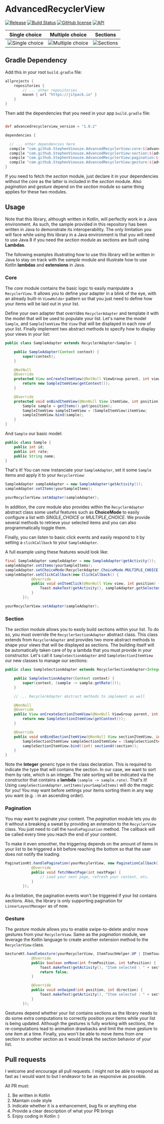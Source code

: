 # AdvancedRecyclerView
[![Release](https://jitpack.io/v/StephenVinouze/AdvancedRecyclerView.svg)](https://jitpack.io/#StephenVinouze/AdvancedRecyclerView)
[![Build Status](https://travis-ci.org/StephenVinouze/AdvancedRecyclerView.svg)](https://travis-ci.org/StephenVinouze/AdvancedRecyclerView)
[![GitHub
license](http://img.shields.io/badge/license-APACHE2-blue.svg)](https://github.com/StephenVinouze/AdvancedRecyclerView/blob/master/LICENSE)
[![API](https://img.shields.io/badge/API-7%2B-brightgreen.svg?style=flat)](https://android-arsenal.com/api?level=7)

Single choice | Multiple choice | Sections
---- | ---- | ----
![Single choice](art/single_choice.png) | ![Multiple choice](art/multiple_choice.png) | ![Sections](art/sections.png)

## Gradle Dependency

Add this in your root `build.gradle` file:

```gradle
allprojects {
	repositories {
		// ... other repositories
		maven { url "https://jitpack.io" }
	}
}
```
Then add the dependencies that you need in your app `build.gradle` file:

```gradle

def advancedrecyclerview_version = "1.0.2"

dependencies {

  // ... other dependencies here
  compile "com.github.StephenVinouze.AdvancedRecyclerView:core:${advancedrecyclerview_version}"
  compile "com.github.StephenVinouze.AdvancedRecyclerView:section:${advancedrecyclerview_version}"
  compile "com.github.StephenVinouze.AdvancedRecyclerView:pagination:${advancedrecyclerview_version}"
  compile "com.github.StephenVinouze.AdvancedRecyclerView:gesture:${advancedrecyclerview_version}"
}
```

If you need to fetch the *section* module, just declare it in your dependencies without the *core* as the latter is included in the *section* module. Also *pagination* and *gesture* depend on the *section* module so same thing applies for these two modules.

## Usage

Note that this library, although written in Kotlin, will perfectly work in a Java environment. As such, the sample provided in this repository has been written in Java to demonstrate its interoperability. The only limitation you will face while using this library in a Java environment is that you will need to use Java 8 if you need the *section* module as sections are built using **Lambdas**.

The following examples illustrating how to use this library will be written in Java to stay on track with the *sample* module and illustrate how to use Kotlin **lambdas** and **extensions** in Java.

### Core

The *core* module contains the basic logic to easily manipulate a `RecyclerView`. It allows you to define your adapter in a blink of the eye, with an already built-in `ViewHolder` pattern so that you just need to define how your items will be laid out in your list.

Define your own adapter that overrides `RecyclerAdapter` and template it with the model that will be used to populate your list. Let's name the model `Sample`, and `SampleItemView` the `View` that will be displayed in each row of your list. Finally implement two abstract methods to specify how to display your views in your list:

```java
public class SampleAdapter extends RecyclerAdapter<Sample> {

    public SampleAdapter(Context context) {
        super(context);
    }

    @NotNull
    @Override
    protected View onCreateItemView(@NotNull ViewGroup parent, int viewType) {
        return new SampleItemView(getContext());
    }

    @Override
    protected void onBindItemView(@NonNull View itemView, int position) {
        Sample sample = getItems().get(position);
        SampleItemView sampleItemView = (SampleItemView)itemView;
        sampleItemView.bind(sample);
    }
}
```

And `Sample` our basic model:

```java
public class Sample {
    public int id;
    public int rate;
    public String name;
}
```

That's it! You can now instanciate your `SampleAdapter`, set it some `Sample` items and apply it to your `RecyclerView`:

```java
SampleAdapter sampleAdapter = new SampleAdapter(getActivity());
sampleAdapter.setItems(yourSampleItems);

yourRecyclerView.setAdapter(sampleAdapter);
```

In addition, the *core* module also provides within the `RecyclerAdapter` abstract class some useful features such as **ChoiceMode** to easily configure a list with *SINGLE_CHOICE* or *MULTIPLE_CHOICE*. We provide several methods to retrieve your selected items and you can also programmatically toggle them.

Finally, you can listen to basic click events and easily respond to it by setting a `clickCallback` to your `SampleAdapter`.

A full example using these features would look like:

```java
final SampleAdapter sampleAdapter = new SampleAdapter(getActivity());
sampleAdapter.setItems(yourSampleItems);
sampleAdapter.setChoiceMode(RecyclerAdapter.ChoiceMode.MULTIPLE_CHOICE);
sampleAdapter.setClickCallback(new ClickCallback() {
            @Override
            public void onItemClick(@NonNull View view, int position) {
                Toast.makeText(getActivity(), sampleAdapter.getSelectedItemViewCount() + " items selected)", Toast.LENGTH_SHORT).show();
            }
        });

yourRecyclerView.setAdapter(sampleAdapter);
```

### Section

The *section* module allows you to easily build sections within your list. To do so, you must override the `RecyclerSectionAdapter` abstract class. This class extends from `RecyclerAdapter` and provides two more abstract methods to shape your views that will be displayed as sections. The building itself will be automatically taken care of by a lambda that you must provide in your constructor. Let's call it `SampleSectionAdapter` and `SampleSectionItemView` our new classes to manage our sections:

```java
public class SampleSectionAdapter extends RecyclerSectionAdapter<Integer, Sample> {

    public SampleSectionAdapter(Context context) {
        super(context, (sample -> sample.getRate()));
    }

    // ... RecyclerAdapter abstract methods to implement as well

    @NonNull
    @Override
    public View onCreateSectionItemView(@NonNull ViewGroup parent, int viewType) {
        return new SampleSectionItemView(getContext());
    }

    @Override
    public void onBindSectionItemView(@NonNull View sectionItemView, int section) {
        SampleSectionItemView sampleSectionItemView = (SampleSectionItemView)sectionItemView;
        sampleSectionItemView.bind((int) sectionAt(section));
    }
}
```

Note the **Integer** generic type in the class declaration. This is required to indicate the type that will contains the section. In our case, we want to sort them by rate, which is an integer. The rate sorting will be indicated via the constructor that contains a **lambda** `(sample -> sample.rate)`. That's it! Using `sampleSectionAdapter.setItems(yourSampleItems)` will do the magic for you! You may want before settings your items sorting them in any way you want (e.g. : in an ascending order).

### Pagination

You may want to paginate your content. The *pagination* module lets you do it without a breaking a sweat by providing an extension to the `RecyclerView` class. You just need to call the `handlePagination` method. The callback will be called every time you reach the end of your content.

To make it even smoother, the triggering depends on the amount of items in your list to be triggered a bit before reaching the bottom so that the user does not notify the loading.

```java
PaginationKt.handlePagination(yourRecylerView, new PaginationCallback() {
            @Override
            public void fetchNextPage(int nextPage) {
                // Load your next page, refresh your content, etc.
            }
        });
```

As a limitation, the pagination events won't be triggered if your list contains sections. Also, the library is only supporting pagination for `LinearLayoutManager` as of now.

### Gesture

The *gesture* module allows you to enable swipe-to-delete and/or move gestures from your `RecyclerView`. Same as the *pagination* module, we leverage the Kotlin language to create another extension method to the `RecyclerView` class.

```java
GestureKt.handleGesture(yourRecyclerView, ItemTouchHelper.UP | ItemTouchHelper.DOWN, ItemTouchHelper.LEFT | ItemTouchHelper.RIGHT, new GestureCallback() {
            @Override
            public boolean onMove(int fromPosition, int toPosition) {
                Toast.makeText(getActivity(), "Item selected : " + sectionAdapter.getSelectedItemViews(), Toast.LENGTH_SHORT).show();
                return false;
            }

            @Override
            public void onSwiped(int position, int direction) {
                Toast.makeText(getActivity(), "Item selected : " + sectionAdapter.getSelectedItemViews(), Toast.LENGTH_SHORT).show();
            }
        });
```

Gestures depend whether your list contains sections as the library needs to do some extra computations to correctly position your items while your list is being updated. Although the gestures is fully working with sections, the re-computations lead to animation drawbacks and limit the move gesture to one item at a time. Finally, you won't be able to move items from one section to another section as it would break the section behavior of your list.

## Pull requests

I welcome and encourage all pull requests. I might not be able to respond as fast as I would want to but I endeavor to be as responsive as possible.

All PR must:

1. Be written in Kotlin
2. Maintain code style
3. Indicate whether it is a enhancement, bug fix or anything else
4. Provide a clear description of what your PR brings
5. Enjoy coding in Kotlin :)
